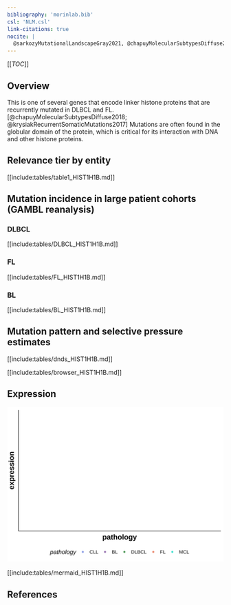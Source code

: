 ```yaml
---
bibliography: 'morinlab.bib'
csl: 'NLM.csl'
link-citations: true
nocite: |
  @sarkozyMutationalLandscapeGray2021, @chapuyMolecularSubtypesDiffuse2018, @krysiakRecurrentSomaticMutations2017, 
---
```

[[_TOC_]]

## Overview
This is one of several genes that encode linker histone proteins that are recurrently mutated in DLBCL and FL.[@chapuyMolecularSubtypesDiffuse2018; @krysiakRecurrentSomaticMutations2017] Mutations are often found in the globular domain of the protein, which is critical for its interaction with DNA and other histone proteins. 


## Relevance tier by entity

[[include:tables/table1_HIST1H1B.md]]

## Mutation incidence in large patient cohorts (GAMBL reanalysis)

### DLBCL
[[include:tables/DLBCL_HIST1H1B.md]]

### FL
[[include:tables/FL_HIST1H1B.md]]

### BL
[[include:tables/BL_HIST1H1B.md]]

## Mutation pattern and selective pressure estimates

[[include:tables/dnds_HIST1H1B.md]]

[[include:tables/browser_HIST1H1B.md]]

## Expression
![](images/gene_expression/HIST1H1B_by_pathology.svg)
<!-- ORIGIN: krysiakRecurrentSomaticMutations2017b -->
<!-- PMBL: sarkozyMutationalLandscapeGray2021a -->
<!-- FL: krysiakRecurrentSomaticMutations2017b -->
<!-- DLBCL: chapuyMolecularSubtypesDiffuse2018b -->

[[include:tables/mermaid_HIST1H1B.md]]

## References
